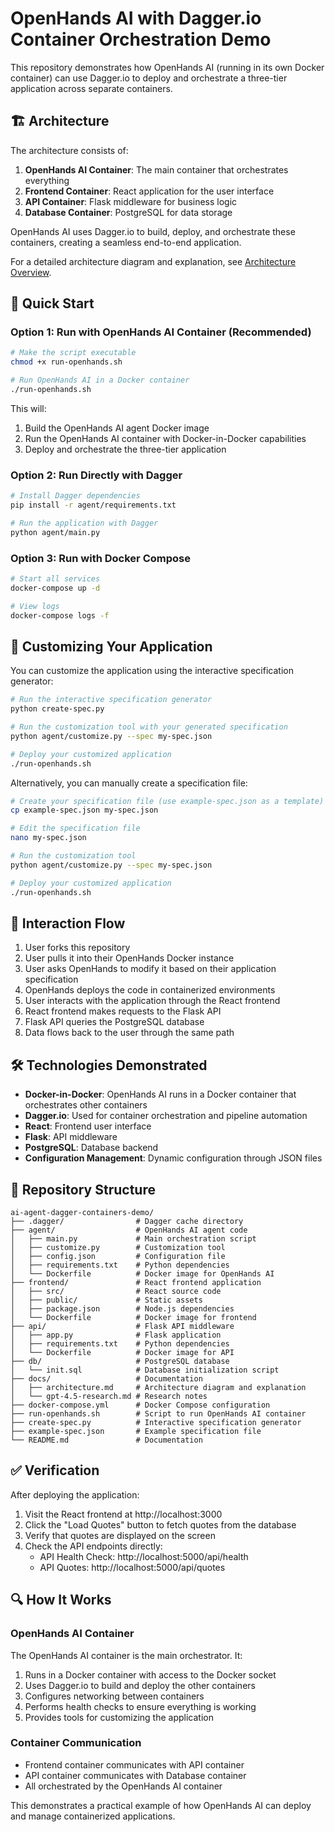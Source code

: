# OpenHands AI with Dagger.io Container Orchestration Demo

This repository demonstrates how OpenHands AI (running in its own Docker container) can use Dagger.io to deploy and orchestrate a three-tier application across separate containers.

## 🏗️ Architecture

The architecture consists of:

1. **OpenHands AI Container**: The main container that orchestrates everything
2. **Frontend Container**: React application for the user interface
3. **API Container**: Flask middleware for business logic
4. **Database Container**: PostgreSQL for data storage

OpenHands AI uses Dagger.io to build, deploy, and orchestrate these containers, creating a seamless end-to-end application.

For a detailed architecture diagram and explanation, see [Architecture Overview](docs/architecture.md).

## 🚀 Quick Start

### Option 1: Run with OpenHands AI Container (Recommended)

```bash
# Make the script executable
chmod +x run-openhands.sh

# Run OpenHands AI in a Docker container
./run-openhands.sh
```

This will:
1. Build the OpenHands AI agent Docker image
2. Run the OpenHands AI container with Docker-in-Docker capabilities
3. Deploy and orchestrate the three-tier application

### Option 2: Run Directly with Dagger

```bash
# Install Dagger dependencies
pip install -r agent/requirements.txt

# Run the application with Dagger
python agent/main.py
```

### Option 3: Run with Docker Compose

```bash
# Start all services
docker-compose up -d

# View logs
docker-compose logs -f
```

## 🔧 Customizing Your Application

You can customize the application using the interactive specification generator:

```bash
# Run the interactive specification generator
python create-spec.py

# Run the customization tool with your generated specification
python agent/customize.py --spec my-spec.json

# Deploy your customized application
./run-openhands.sh
```

Alternatively, you can manually create a specification file:

```bash
# Create your specification file (use example-spec.json as a template)
cp example-spec.json my-spec.json

# Edit the specification file
nano my-spec.json

# Run the customization tool
python agent/customize.py --spec my-spec.json

# Deploy your customized application
./run-openhands.sh
```

## 🔄 Interaction Flow

1. User forks this repository
2. User pulls it into their OpenHands Docker instance
3. User asks OpenHands to modify it based on their application specification
4. OpenHands deploys the code in containerized environments
5. User interacts with the application through the React frontend
6. React frontend makes requests to the Flask API
7. Flask API queries the PostgreSQL database
8. Data flows back to the user through the same path

## 🛠 Technologies Demonstrated

- **Docker-in-Docker**: OpenHands AI runs in a Docker container that orchestrates other containers
- **Dagger.io**: Used for container orchestration and pipeline automation
- **React**: Frontend user interface
- **Flask**: API middleware
- **PostgreSQL**: Database backend
- **Configuration Management**: Dynamic configuration through JSON files

## 📂 Repository Structure

```
ai-agent-dagger-containers-demo/
├── .dagger/                # Dagger cache directory
├── agent/                  # OpenHands AI agent code
│   ├── main.py             # Main orchestration script
│   ├── customize.py        # Customization tool
│   ├── config.json         # Configuration file
│   ├── requirements.txt    # Python dependencies
│   └── Dockerfile          # Docker image for OpenHands AI
├── frontend/               # React frontend application
│   ├── src/                # React source code
│   ├── public/             # Static assets
│   ├── package.json        # Node.js dependencies
│   └── Dockerfile          # Docker image for frontend
├── api/                    # Flask API middleware
│   ├── app.py              # Flask application
│   ├── requirements.txt    # Python dependencies
│   └── Dockerfile          # Docker image for API
├── db/                     # PostgreSQL database
│   └── init.sql            # Database initialization script
├── docs/                   # Documentation
│   ├── architecture.md     # Architecture diagram and explanation
│   └── gpt-4.5-research.md # Research notes
├── docker-compose.yml      # Docker Compose configuration
├── run-openhands.sh        # Script to run OpenHands AI container
├── create-spec.py          # Interactive specification generator
├── example-spec.json       # Example specification file
└── README.md               # Documentation
```

## ✅ Verification

After deploying the application:

1. Visit the React frontend at http://localhost:3000
2. Click the "Load Quotes" button to fetch quotes from the database
3. Verify that quotes are displayed on the screen
4. Check the API endpoints directly:
   - API Health Check: http://localhost:5000/api/health
   - API Quotes: http://localhost:5000/api/quotes

## 🔍 How It Works

### OpenHands AI Container

The OpenHands AI container is the main orchestrator. It:

1. Runs in a Docker container with access to the Docker socket
2. Uses Dagger.io to build and deploy the other containers
3. Configures networking between containers
4. Performs health checks to ensure everything is working
5. Provides tools for customizing the application

### Container Communication

- Frontend container communicates with API container
- API container communicates with Database container
- All orchestrated by the OpenHands AI container

This demonstrates a practical example of how OpenHands AI can deploy and manage containerized applications.
